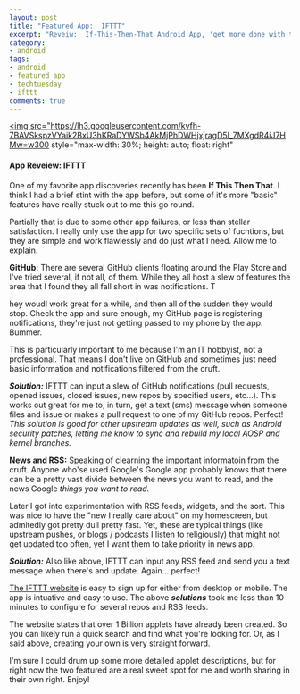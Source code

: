 ```yaml
---
layout: post
title: "Featured App:  IFTTT"
excerpt: "Reveiw:  If-This-Then-That Android App, 'get more done with the services you love'"
category:
- android
tags:
- android
- featured app
- techtuesday
- ifttt
comments: true
---
```


<a href="https://play.google.com/store/apps/details?id=com.ifttt.ifttt"><img src="https://lh3.googleusercontent.com/kvfh-7BAVSkspzVYaik2BxU3hKRaDYWSb4AkMjPhDWHjxjragD5l_7MXgdR4iJ7HMw=w300 style="max-width: 30%; height: auto; float: right"</a>

#### App Reveiew:  IFTTT

One of my favorite app discoveries recently has been **If This Then That**.  I think I had a brief stint with the app before, but some of it's more "basic" features have really stuck out to me this go round.

Partially that is due to some other app failures, or less than stellar satisfaction.  I really only use the app for two specific sets of fucntions, but they are simple and work flawlessly and do just what I need.  Allow me to explain.

**GitHub:**  There are several GitHub clients floating around the Play Store and I've tried several, if not all, of them.  While they all host a slew of features the area that I found they all fall short in was notifications.  T

hey woudl work great for a while, and then all of the sudden they would stop.  Check the app and sure enough, my GitHub page is registering notifications, they're just not getting passed to my phone by the app.  Bummer.  

This is particularly important to me because I'm an IT hobbyist, not a professional.  That means I don't live on GitHub and sometimes just need basic information and notifications filtered from the cruft.

***Solution:*** IFTTT can input a slew of GitHub notifications (pull requests, opened issues, closed issues, new repos by specified users, etc...).  This works out great for me to, in turn, get a text (sms) message when someone files and issue or makes a pull request to one of my GitHub repos.  Perfect!  *This solution is good for other upstream updates as well, such as Android security patches, letting me know to sync and rebuild my local AOSP and kernel branches.*

**News and RSS:**  Speaking of clearning the important informatoin from the cruft.  Anyone who'se used Google's Google app probably knows that there can be a pretty vast divide between the news you want to read, and the news Google *things you want to read.*

Later I got into experimentation with RSS feeds, widgets, and the sort.  This was nice to have the "new I really care about" on my homescreen, but admitedly got pretty dull pretty fast.  Yet, these are typical things (like upstream pushes, or blogs / podcasts I listen to religiously) that might not get updated too often, yet I want them to take priority in news app.

***Solution:***  Also like above, IFTTT can input any RSS feed and send you a text message when there's and update.  Again... perfect!

[The IFTTT website](https://ifttt.com/) is easy to sign up for either from desktop or mobile.  The app is intuative and easy to use.  The above ***solutions*** took me less than 10 minutes to configure for several repos and RSS feeds.

The website states that over 1 Billion applets have already been created.  So you can likely run a quick search and find what you're looking for.  Or, as I said above, creating your own is very straight forward.

I'm sure I could drum up some more detailed applet descriptions, but for right now the two featured are a real sweet spot for me and worth sharing in their own right.  Enjoy!

